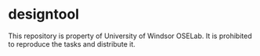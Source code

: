 # designtool
This repository is property of University of Windsor OSELab. It is prohibited to reproduce the tasks and distribute it.
